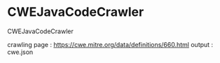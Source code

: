 # CWEJavaCodeCrawler
CWEJavaCodeCrawler

crawling page : https://cwe.mitre.org/data/definitions/660.html
output : cwe.json
